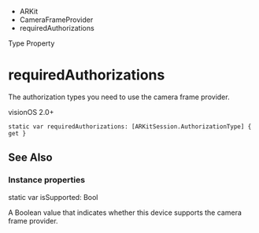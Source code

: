 

- ARKit
- CameraFrameProvider
-  requiredAuthorizations 

Type Property

# requiredAuthorizations

The authorization types you need to use the camera frame provider.

visionOS 2.0+

``` source
static var requiredAuthorizations: [ARKitSession.AuthorizationType] { get }
```

## See Also

### Instance properties

static var isSupported: Bool

A Boolean value that indicates whether this device supports the camera frame provider.

